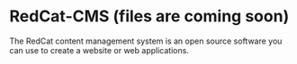 # RedCat-CMS (files are coming soon)
The RedCat content management system  is an open source software you can use to create a website or web applications. 
